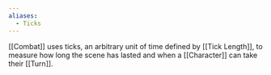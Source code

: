 ```yaml
---
aliases:
  - Ticks
---
```

[[Combat]] uses ticks, an arbitrary unit of time defined by [[Tick Length]], to measure how long the scene has lasted and when a [[Character]] can take their [[Turn]].